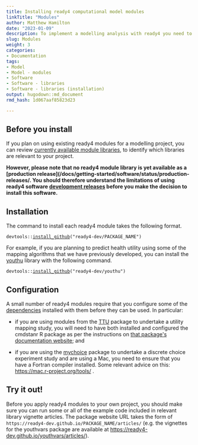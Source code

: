 ```yaml
---
title: Installing ready4 computational model modules
linkTitle: "Modules"
author: Matthew Hamilton
date: "2023-01-09"
description: To implement a modelling analysis with ready4 you need to install computational model modules.
slug: Modules
weight: 3
categories: 
- Documentation
tags: 
- Model
- Model - modules
- Software
- Software - libraries
- Software - libraries (installation)
output: hugodown::md_document
rmd_hash: 1d067aaf85823d23

---
```


## Before you install

If you plan on using existing ready4 modules for a modelling project, you can review [currently available module libraries](/docs/getting-started/software/libraries/types/module/), to identify which libraries are relevant to your project.

**However, please note that no ready4 module library is yet available as a \[production release\](/docs/getting-started/software/status/production-releases/. You should therefore understand the limitations of using ready4 software [development releases](/docs/getting-started/software/status/development-releases/) before you make the decision to install this software.**

## Installation

The command to install each ready4 module takes the following format.

<div class="highlight">

<pre class='chroma'><code class='language-r' data-lang='r'><span><span class='nf'>devtools</span><span class='nf'>::</span><span class='nf'><a href='https://remotes.r-lib.org/reference/install_github.html'>install_github</a></span><span class='o'>(</span><span class='s'>"ready4-dev/PACKAGE_NAME"</span><span class='o'>)</span></span></code></pre>

</div>

For example, if you are planning to predict health utility using some of the mapping algorithms that we have previously developed, you can install the [youthu](https://ready4-dev.github.io/youthu/) library with the following command.

<div class="highlight">

<pre class='chroma'><code class='language-r' data-lang='r'><span><span class='nf'>devtools</span><span class='nf'>::</span><span class='nf'><a href='https://remotes.r-lib.org/reference/install_github.html'>install_github</a></span><span class='o'>(</span><span class='s'>"ready4-dev/youthu"</span><span class='o'>)</span></span></code></pre>

</div>

## Configuration

A small number of ready4 modules require that you configure some of the [dependencies](/docs/getting-started/software/libraries/dependencies/) installed with them before they can be used. In particular:

-   if you are using modules from the [TTU](https://ready4-dev.github.io/TTU/) package to undertake a utility mapping study, you will need to have both installed and configured the cmdstanr R package as per the instructions on [that package's documentation website](https://mc-stan.org/cmdstanr/); and

-   if you are using the [mychoice](https://ready4-dev.github.io/mychoice/) package to undertake a discrete choice experiment study and are using a Mac, you need to ensure that you have a Fortran compiler installed. Some relevant advice on this: <https://mac.r-project.org/tools/> .

## Try it out!

Before you apply ready4 modules to your own project, you should make sure you can run some or all of the example code included in relevant library vignette articles. The package website URL takes the form of `https://ready4-dev.github.io/PACKAGE_NAME/articles/` (e.g. the vignettes for the youthvars package are available at <https://ready4-dev.github.io/youthvars/articles/>).


